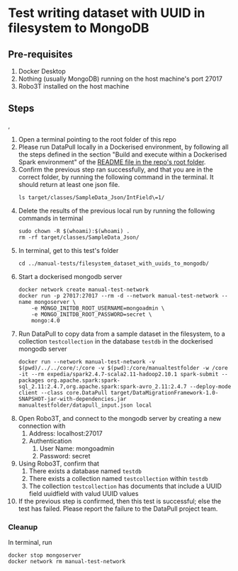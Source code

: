 # Test writing dataset with UUID in filesystem to MongoDB

## Pre-requisites

1. Docker Desktop
1. Nothing (usually MongoDB) running on the host machine's port 27017
1. Robo3T installed on the host machine

## Steps
,
1. Open a terminal pointing to the root folder of this repo
1. Please run DataPull locally in a Dockerised environment, by following all the steps defined in the section "Build and execute within a Dockerised Spark environment" of the [README file in the repo's root folder](../../README.md). 
1. Confirm the previous step ran successfully, and that you are in the correct folder, by running the following command in the terminal. It should return at least one json file.
    ```shell
    ls target/classes/SampleData_Json/IntField\=1/
    ```
1. Delete the results of the previous local run by running the following commands in terminal
    ```shell
    sudo chown -R $(whoami):$(whoami) .
    rm -rf target/classes/SampleData_Json/
    ```
1. In terminal, get to this test's folder
    ```shell
    cd ../manual-tests/filesystem_dataset_with_uuids_to_mongodb/
    ```
1. Start a dockerised mongodb server
    ```shell
    docker network create manual-test-network
    docker run -p 27017:27017 --rm -d --network manual-test-network --name mongoserver \
        -e MONGO_INITDB_ROOT_USERNAME=mongoadmin \
        -e MONGO_INITDB_ROOT_PASSWORD=secret \
        mongo:4.0
    ```
1. Run DataPull to copy data from a sample dataset in the filesystem, to a collection `testcollection` in the database `testdb` in the dockerised mongodb server
    ```shell
    docker run --network manual-test-network -v $(pwd)/../../core/:/core -v $(pwd):/core/manualtestfolder -w /core -it --rm expedia/spark2.4.7-scala2.11-hadoop2.10.1 spark-submit --packages org.apache.spark:spark-sql_2.11:2.4.7,org.apache.spark:spark-avro_2.11:2.4.7 --deploy-mode client --class core.DataPull target/DataMigrationFramework-1.0-SNAPSHOT-jar-with-dependencies.jar manualtestfolder/datapull_input.json local
    ```
1. Open Robo3T, and connect to the mongodb server by creating a new connection with
    1. Address: localhost:27017
    1. Authentication
        1. User Name: mongoadmin
        1. Password: secret
1. Using Robo3T, confirm that
    1. There exists a database named `testdb`
    1. There exists a collection named `testcollection` within `testdb`
    1. The collection `testcollection` has documents that include a UUID field uuidfield with valud UUID values
1. If the previous step is confirmed, then this test is successful; else the test has failed. Please report the failure to the DataPull project team. 

### Cleanup
In terminal, run 
```shell
docker stop mongoserver
docker network rm manual-test-network
```